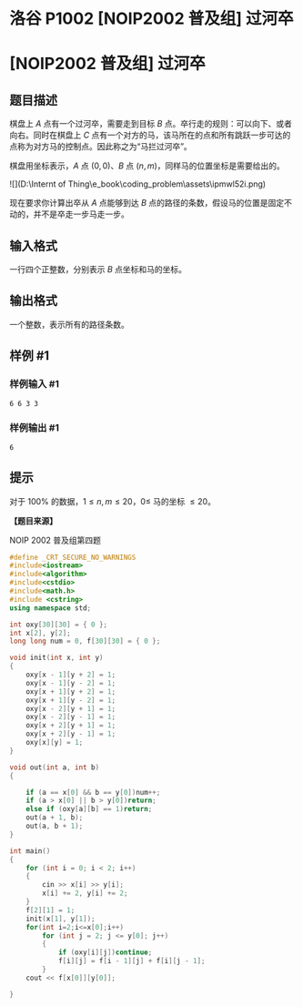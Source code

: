 # 洛谷 P1002 [NOIP2002 普及组] 过河卒



# [NOIP2002 普及组] 过河卒

## 题目描述

棋盘上 $A$ 点有一个过河卒，需要走到目标 $B$ 点。卒行走的规则：可以向下、或者向右。同时在棋盘上 $C$ 点有一个对方的马，该马所在的点和所有跳跃一步可达的点称为对方马的控制点。因此称之为“马拦过河卒”。

棋盘用坐标表示，$A$ 点 $(0, 0)$、$B$ 点 $(n, m)$，同样马的位置坐标是需要给出的。

![](D:\Internt of Thing\e_book\coding_problem\assets\ipmwl52i.png)

现在要求你计算出卒从 $A$ 点能够到达 $B$ 点的路径的条数，假设马的位置是固定不动的，并不是卒走一步马走一步。

## 输入格式

一行四个正整数，分别表示 $B$ 点坐标和马的坐标。

## 输出格式

一个整数，表示所有的路径条数。

## 样例 #1

### 样例输入 #1

```
6 6 3 3
```

### 样例输出 #1

```
6
```

## 提示

对于 $100 \%$ 的数据，$1 \le n, m \le 20$，$0 \le$ 马的坐标 $\le 20$。

**【题目来源】**

NOIP 2002 普及组第四题



```cpp
#define _CRT_SECURE_NO_WARNINGS
#include<iostream>
#include<algorithm>
#include<cstdio>
#include<math.h>
#include <cstring>
using namespace std;

int oxy[30][30] = { 0 };
int x[2], y[2];
long long num = 0, f[30][30] = { 0 };

void init(int x, int y)
{
	oxy[x - 1][y + 2] = 1;
	oxy[x - 1][y - 2] = 1;
	oxy[x + 1][y + 2] = 1;
	oxy[x + 1][y - 2] = 1;
	oxy[x - 2][y + 1] = 1;
	oxy[x - 2][y - 1] = 1;
	oxy[x + 2][y + 1] = 1;
	oxy[x + 2][y - 1] = 1;
	oxy[x][y] = 1;
}

void out(int a, int b)
{

	if (a == x[0] && b == y[0])num++;
	if (a > x[0] || b > y[0])return;
	else if (oxy[a][b] == 1)return;
	out(a + 1, b);
	out(a, b + 1);
}

int main()
{
	for (int i = 0; i < 2; i++)
	{
		cin >> x[i] >> y[i];
		x[i] += 2, y[i] += 2;
	}
	f[2][1] = 1;
	init(x[1], y[1]);
	for(int i=2;i<=x[0];i++)
		for (int j = 2; j <= y[0]; j++)
		{
			if (oxy[i][j])continue;
			f[i][j] = f[i - 1][j] + f[i][j - 1];
		}
	cout << f[x[0]][y[0]];

}
```

